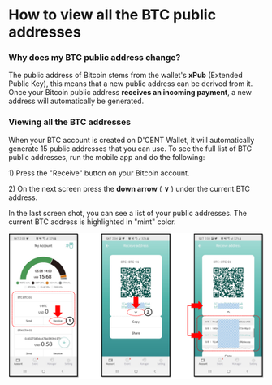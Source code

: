# How to view all the BTC public addresses

### Why does my BTC public address change?

The public address of Bitcoin stems from the wallet's **xPub** \(Extended Public Key\), this means that a new public address can be derived from it. Once your Bitcoin public address **receives an incoming payment**, a new address will automatically be generated. 

### Viewing all the BTC addresses

When your BTC account is created on D'CENT Wallet, it will automatically generate 15 public addresses that you can use. To see the full list of BTC public addresses, run the mobile app and do the following:

1\) Press the "Receive" button on your Bitcoin account.  
  
2\) On the next screen press the **down arrow** \( **∨** \) under the current BTC address. 

In the last screen shot, you can see a list of your public addresses. The current BTC address is highlighted in "mint" color.

![](../../.gitbook/assets/view_btc_addresses_en.png)




